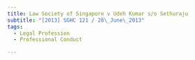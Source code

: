 ```yaml
---
title: Law Society of Singapore v Udeh Kumar s/o Sethuraju 
subtitle: "[2013] SGHC 121 / 28\_June\_2013"
tags:
  - Legal Profession
  - Professional Conduct

---
```


